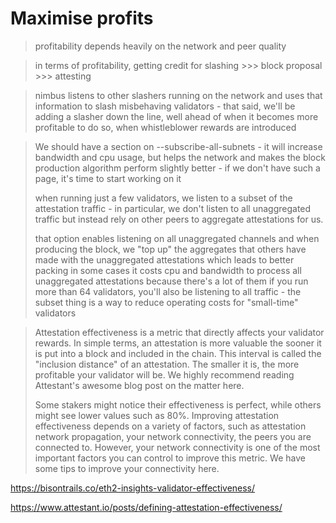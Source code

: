 # Maximise profits

> profitability depends heavily on the network and peer quality

> in terms of profitability, getting credit for slashing >>> block proposal >>> attesting

> nimbus listens to other slashers running on the network and uses that information to slash misbehaving validators - that said, we'll be adding a slasher down the line, well ahead of when it becomes more profitable to do so, when whistleblower rewards are introduced

> We should have a section on --subscribe-all-subnets - it will increase bandwidth and cpu usage, but helps the network and makes the block production algorithm perform slightly better - if we don't have such a page, it's time to start working on it
>
>when running just a few validators, we listen to a subset of the attestation traffic - in particular, we don't listen to all unaggregated traffic but instead rely on other peers to aggregate attestations for us. 
>
>that option enables listening on all unaggregated channels and when producing the block, we "top up" the aggregates that others have made with the unaggregated attestations which leads to better packing in some cases
>it costs cpu and bandwidth to process all unaggregated attestations because there's a lot of them
> if you run more than 64 validators, you'll also be listening to all traffic - the subset thing is a way to reduce operating costs for "small-time" validators


> Attestation effectiveness is a metric that directly affects your validator rewards. In simple terms, an attestation is more valuable the sooner it is put into a block and included in the chain. This interval is called the "inclusion distance" of an attestation. The smaller it is, the more profitable your validator will be. We highly recommend reading Attestant's awesome blog post on the matter here.
>
> Some stakers might notice their effectiveness is perfect, while others might see lower values such as 80%. Improving attestation effectiveness depends on a variety of factors, such as attestation network propagation, your network connectivity, the peers you are connected to. However, your network connectivity is one of the most important factors you can control to improve this metric. We have some tips to improve your connectivity here.

https://bisontrails.co/eth2-insights-validator-effectiveness/

https://www.attestant.io/posts/defining-attestation-effectiveness/
